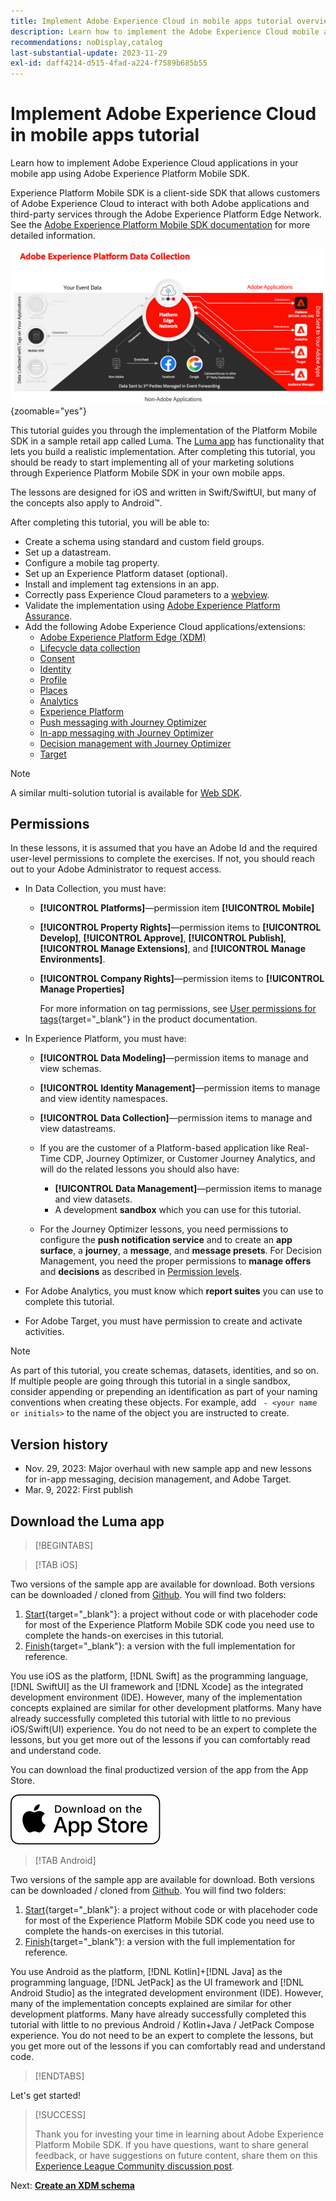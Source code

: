 ```yaml
---
title: Implement Adobe Experience Cloud in mobile apps tutorial overview
description: Learn how to implement the Adobe Experience Cloud mobile applications. This tutorial guides you through an implementation of Experience Cloud applications in a sample Swift app.
recommendations: noDisplay,catalog
last-substantial-update: 2023-11-29
exl-id: daff4214-d515-4fad-a224-f7589b685b55
---
```

# Implement Adobe Experience Cloud in mobile apps tutorial

Learn how to implement Adobe Experience Cloud applications in your mobile app using Adobe Experience Platform Mobile SDK.

Experience Platform Mobile SDK is a client-side SDK that allows customers of Adobe Experience Cloud to interact with both Adobe applications and third-party services through the Adobe Experience Platform Edge Network. See the [Adobe Experience Platform Mobile SDK documentation](https://developer.adobe.com/client-sdks/home/) for more detailed information.

![Architecture](assets/architecture.png){zoomable="yes"}


This tutorial guides you through the implementation of the Platform Mobile SDK in a sample retail app called Luma. The [Luma app](https://github.com/Adobe-Marketing-Cloud/Luma-iOS-Mobile-App) has functionality that lets you build a realistic implementation. After completing this tutorial, you should be ready to start implementing all of your marketing solutions through Experience Platform Mobile SDK in your own mobile apps.

The lessons are designed for iOS and written in Swift/SwiftUI, but many of the concepts also apply to Android&trade;.

After completing this tutorial, you will be able to:

* Create a schema using standard and custom field groups.
* Set up a datastream.
* Configure a mobile tag property.
* Set up an Experience Platform dataset (optional).
* Install and implement tag extensions in an app.
* Correctly pass Experience Cloud parameters to a [webview](web-views.md).
* Validate the implementation using [Adobe Experience Platform Assurance](assurance.md).
* Add the following Adobe Experience Cloud applications/extensions:
  * [Adobe Experience Platform Edge (XDM)](events.md)
  * [Lifecycle data collection](lifecycle-data.md)
  * [Consent](consent.md)
  * [Identity](identity.md)
  * [Profile](profile.md)
  * [Places](places.md)
  * [Analytics](analytics.md)
  * [Experience Platform](platform.md)
  * [Push messaging with Journey Optimizer](journey-optimizer-push.md)
  * [In-app messaging with Journey Optimizer](journey-optimizer-inapp.md)
  * [Decision management with Journey Optimizer](journey-optimizer-offers.md)
  * [Target](target.md)


>[!NOTE]
>
>A similar multi-solution tutorial is available for [Web SDK](../tutorial-web-sdk/overview.md).

## Permissions

In these lessons, it is assumed that you have an Adobe Id and the required user-level permissions to complete the exercises. If not, you should reach out to your Adobe Administrator to request access.

* In Data Collection, you must have:
  * **[!UICONTROL Platforms]**&mdash;permission item **[!UICONTROL Mobile]**
  * **[!UICONTROL Property Rights]**&mdash;permission items to **[!UICONTROL Develop]**, **[!UICONTROL Approve]**, **[!UICONTROL Publish]**, **[!UICONTROL Manage Extensions]**, and **[!UICONTROL Manage Environments]**.
  * **[!UICONTROL Company Rights]**&mdash;permission items to **[!UICONTROL Manage Properties]**
  
    For more information on tag permissions, see [User permissions for tags](https://experienceleague.adobe.com/docs/experience-platform/tags/admin/user-permissions.html?lang=en){target="_blank"} in the product documentation.
* In Experience Platform, you must have:
  * **[!UICONTROL Data Modeling]**&mdash;permission items to manage and view schemas.
  * **[!UICONTROL Identity Management]**&mdash;permission items to manage and view identity namespaces.
  * **[!UICONTROL Data Collection]**&mdash;permission items to manage and view datastreams.

  * If you are the customer of a Platform-based application like Real-Time CDP, Journey Optimizer, or Customer Journey Analytics, and will do the related lessons you should also have:
    * **[!UICONTROL Data Management]**&mdash;permission items to manage and view datasets.
    * A development **sandbox** which you can use for this tutorial.
  
  * For the Journey Optimizer lessons, you need permissions to configure the **push notification service** and to create an **app surface**, a **journey**, a **message**, and **message presets**. For Decision Management, you need the proper permissions to **manage offers** and **decisions** as described in [Permission levels](https://experienceleague.adobe.com/docs/journey-optimizer/using/access-control/privacy/high-low-permissions.html?lang=en#decisions-permissions).

* For Adobe Analytics, you must know which **report suites** you can use to complete this tutorial.

* For Adobe Target, you must have permission to create and activate activities.


>[!NOTE]
>
>As part of this tutorial, you create schemas, datasets, identities, and so on. If multiple people are going through this tutorial in a single sandbox, consider appending or prepending an identification as part of your naming conventions when creating these objects. For example, add ` - <your name or initials>` to the name of the object you are instructed to create.

## Version history

* Nov. 29, 2023: Major overhaul with new sample app and new lessons for in-app messaging, decision management, and Adobe Target.
* Mar. 9, 2022: First publish

## Download the Luma app

>[!BEGINTABS]

>[!TAB iOS]

Two versions of the sample app are available for download. Both versions can be downloaded / cloned from [Github](https://github.com/Adobe-Marketing-Cloud/Luma-iOS-Mobile-App). You will find two folders:

1. [Start](https://github.com/Adobe-Marketing-Cloud/Luma-iOS-Mobile-App){target="_blank"}: a project without code or with placehoder code for most of the Experience Platform Mobile SDK code you need use to complete the hands-on exercises in this tutorial.
1. [Finish](https://github.com/Adobe-Marketing-Cloud/Luma-iOS-Mobile-App){target="_blank"}: a version with the full implementation for reference.

You use iOS as the platform, [!DNL Swift] as the programming language, [!DNL SwiftUI] as the UI framework and [!DNL Xcode] as the integrated development environment (IDE). However, many of the implementation concepts explained are similar for other development platforms. Many have already successfully completed this tutorial with little to no previous iOS/Swift(UI) experience. You do not need to be an expert to complete the lessons, but you get more out of the lessons if you can comfortably read and understand code.

You can download the final productized version of the app from the App Store.

[![Download](assets/download-app.svg)](https://apps.apple.com/us/app/luma-app/id6466588487)

>[!TAB Android]

Two versions of the sample app are available for download. Both versions can be downloaded / cloned from [Github](https://github.com/adobe/Luma-Android). You will find two folders:

1. [Start](https://github.com/adobe/Luma-Android){target="_blank"}: a project without code or with placehoder code for most of the Experience Platform Mobile SDK code you need use to complete the hands-on exercises in this tutorial.
1. [Finish](https://github.com/adobe/Luma-Android){target="_blank"}: a version with the full implementation for reference.

You use Android as the platform, [!DNL Kotlin]+[!DNL Java] as the programming language, [!DNL JetPack] as the UI framework and [!DNL Android Studio] as the integrated development environment (IDE). However, many of the implementation concepts explained are similar for other development platforms. Many have already successfully completed this tutorial with little to no previous Android / Kotlin+Java / JetPack Compose experience. You do not need to be an expert to complete the lessons, but you get more out of the lessons if you can comfortably read and understand code.

>[!ENDTABS]

Let's get started!

>[!SUCCESS]
>
>Thank you for investing your time in learning about Adobe Experience Platform Mobile SDK. If you have questions, want to share general feedback, or have suggestions on future content, share them on this [Experience League Community discussion post](https://experienceleaguecommunities.adobe.com/t5/adobe-experience-platform-data/tutorial-discussion-implement-adobe-experience-cloud-in-mobile/td-p/443796).

Next: **[Create an XDM schema](create-schema.md)**
